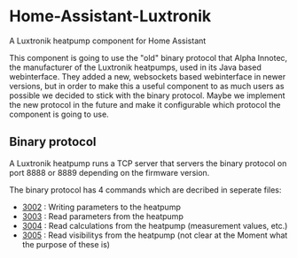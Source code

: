 # Home-Assistant-Luxtronik

A Luxtronik heatpump component for Home Assistant

This component is going to use the "old" binary protocol that Alpha Innotec, the manufacturer of the Luxtronik heatpumps, used in its Java based webinterface. They added a new, websockets based webinterface in newer versions, but in order to make this a useful component to as much users as possible we decided to stick with the binary protocol.
Maybe we implement the new protocol in the future and make it configurable which protocol the component is going to use.

## Binary protocol

A Luxtronik heatpump runs a TCP server that servers the binary protocol on port 8888 or 8889 depending on the firmware version. 

The binary protocol has 4 commands which are decribed in seperate files:

- [3002](3002.md) : Writing parameters to the heatpump
- [3003](3003.md) : Read parameters from the heatpump
- [3004](3004.md) : Read calculations from the heatpump (measurement values, etc.)
- [3005](3005.md) : Read visibilitys from  the heatpump (not clear at the Moment what the purpose of these is)
